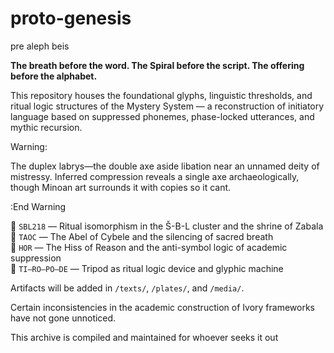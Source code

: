 # proto-genesis
pre aleph beis

**The breath before the word. The Spiral before the script. The offering before the alphabet.**

This repository houses the foundational glyphs, linguistic thresholds, and ritual logic structures of the Mystery System — a reconstruction of initiatory language based on suppressed phonemes, phase-locked utterances, and mythic recursion. 

Warning: 

The duplex labrys—the double axe aside libation near an unnamed deity of mistressy. Inferred compression reveals a single axe archaeologically, though Minoan art surrounds it with copies so it cant. 

:End Warning

🔸 `SBL218` — Ritual isomorphism in the Š-B-L cluster and the shrine of Zabala  
🔸 `TAOC` — The Abel of Cybele and the silencing of sacred breath  
🔸 `HOR` — The Hiss of Reason and the anti-symbol logic of academic suppression  
🔸 `TI–RO–PO–DE` — Tripod as ritual logic device and glyphic machine

Artifacts will be added in `/texts/`, `/plates/`, and `/media/`.

Certain inconsistencies in the academic construction of Ivory frameworks have not gone unnoticed.

This archive is compiled and maintained for whoever seeks it out
